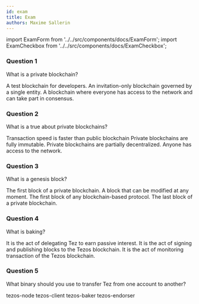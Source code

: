 ```yaml
---
id: exam
title: Exam
authors: Maxime Sallerin
---
```


import ExamForm from '../../src/components/docs/ExamForm';
import ExamCheckbox from '../../src/components/docs/ExamCheckbox';

<ExamForm moduleName="Private blockchain">

### Question 1

What is a private blockchain?

<ExamCheckbox name="00" isCorrect="false">A test blockchain for developers.</ExamCheckbox>
<ExamCheckbox name="01" isCorrect="true">An invitation-only blockchain governed by a single entity.</ExamCheckbox>
<ExamCheckbox name="02" isCorrect="false">A blockchain where everyone has access to the network and can take part in consensus.</ExamCheckbox>

### Question 2

What is a true about private blockchains?

<ExamCheckbox name="10" isCorrect="true">Transaction speed is faster than public blockchain</ExamCheckbox>
<ExamCheckbox name="11" isCorrect="false">Private blockchains are fully immutable.</ExamCheckbox>
<ExamCheckbox name="12" isCorrect="true">Private blockchains are partially decentralized.</ExamCheckbox>
<ExamCheckbox name="13" isCorrect="false">Anyone has access to the network.</ExamCheckbox>


### Question 3

What is a genesis block?

<ExamCheckbox name="20" isCorrect="false">The first block of a private blockchain.</ExamCheckbox>
<ExamCheckbox name="21" isCorrect="false">A block that can be modified at any moment.</ExamCheckbox>
<ExamCheckbox name="22" isCorrect="true">The first block of any blockchain-based protocol.</ExamCheckbox>
<ExamCheckbox name="23" isCorrect="false">The last block of a private blockchain.</ExamCheckbox>

### Question 4

What is baking?

<ExamCheckbox name="30" isCorrect="false">It is the act of delegating Tez to earn passive interest.</ExamCheckbox>
<ExamCheckbox name="31" isCorrect="true">It is the act of signing and publishing blocks to the Tezos blockchain.</ExamCheckbox>
<ExamCheckbox name="32" isCorrect="false">It is the act of monitoring transaction of the Tezos blockchain.</ExamCheckbox>

### Question 5

What binary should you use to transfer Tez from one account to another?

<ExamCheckbox name="40" isCorrect="false">tezos-node</ExamCheckbox>
<ExamCheckbox name="41" isCorrect="true">tezos-client</ExamCheckbox>
<ExamCheckbox name="42" isCorrect="false">tezos-baker</ExamCheckbox>
<ExamCheckbox name="43" isCorrect="false">tezos-endorser</ExamCheckbox>

</ExamForm>